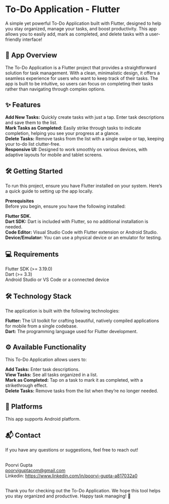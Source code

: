 # To-Do Application - Flutter
A simple yet powerful To-Do Application built with Flutter, designed to help you stay organized, manage your tasks, and boost productivity. This app allows you to easily add, mark as completed, and delete tasks with a user-friendly interface!

## 📲 App Overview
The To-Do Application is a Flutter project that provides a straightforward solution for task management. With a clean, minimalistic design, it offers a seamless experience for users who want to keep track of their tasks. The app is built to be intuitive, so users can focus on completing their tasks rather than navigating through complex options.

## ✨ Features
**Add New Tasks:** Quickly create tasks with just a tap. Enter task descriptions and save them to the list.<br>
**Mark Tasks as Completed:** Easily strike through tasks to indicate completion, helping you see your progress at a glance.<br>
**Delete Tasks:** Remove tasks from the list with a single swipe or tap, keeping your to-do list clutter-free.<br>
**Responsive UI:** Designed to work smoothly on various devices, with adaptive layouts for mobile and tablet screens.<br>

## 🛠️ Getting Started
To run this project, ensure you have Flutter installed on your system. Here’s a quick guide to setting up the app locally.<br>

**Prerequisites**<br>
Before you begin, ensure you have the following installed:<br>

**Flutter SDK.**<br>
**Dart SDK:** Dart is included with Flutter, so no additional installation is needed.<br>
**Code Editor:** Visual Studio Code with Flutter extension or Android Studio.<br>
**Device/Emulator:** You can use a physical device or an emulator for testing.<br>

## 💻 Requirements
Flutter SDK (>= 3.19.0)<br>
Dart (>= 3.3)<br>
Android Studio or VS Code or a connected device<br>

## 🛠️ Technology Stack
The application is built with the following technologies:<br>

**Flutter:** The UI toolkit for crafting beautiful, natively compiled applications for mobile from a single codebase.<br>
**Dart:** The programming language used for Flutter development.<br>

## ⚙️ Available Functionality
This To-Do Application allows users to: <br>

**Add Tasks:** Enter task descriptions. <br>
**View Tasks:** See all tasks organized in a list. <br>
**Mark as Completed:** Tap on a task to mark it as completed, with a strikethrough effect. <br>
**Delete Tasks:** Remove tasks from the list when they’re no longer needed. <br>

## 📱 Platforms
This app supports Android platform.

## 📬 Contact
If you have any questions or suggestions, feel free to reach out!<br><br>

Poorvi Gupta<br>
poorviguptacom@gmail.com<br>
Linkedin: https://www.linkedin.com/in/poorvi-gupta-a817032a0<br>
##
Thank you for checking out the To-Do Application. We hope this tool helps you stay organized and productive. Happy task managing! 🎉


